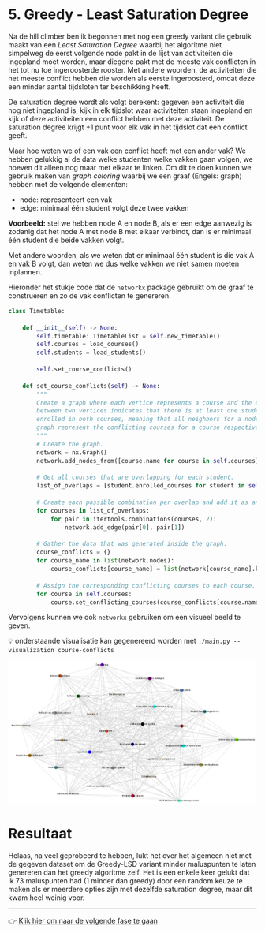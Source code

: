 # 5. Greedy - Least Saturation Degree

Na de hill climber ben ik begonnen met nog een greedy variant die gebruik maakt
van een *Least Saturation Degree* waarbij het algoritme niet simpelweg de eerst
volgende node pakt in de lijst van activiteiten die ingepland moet worden, maar
diegene pakt met de meeste vak conflicten in het tot nu toe ingeroosterde
rooster. Met andere woorden, de activiteiten die het meeste conflict hebben die
worden als eerste ingeroosterd, omdat deze een minder aantal tijdsloten ter
beschikking heeft.

De saturation degree wordt als volgt berekent: gegeven een activiteit die nog
niet ingepland is, kijk in elk tijdslot waar activiteiten staan ingepland en
kijk of deze activiteiten een conflict hebben met deze activiteit. De saturation
degree krijgt +1 punt voor elk vak in het tijdslot dat een conflict geeft.

Maar hoe weten we of een vak een conflict heeft met een ander vak? We hebben
gelukkig al de data welke studenten welke vakken gaan volgen, we hoeven dit
alleen nog maar met elkaar te linken. Om dit te doen kunnen we gebruik maken van
*graph coloring* waarbij we een graaf (Engels: graph) hebben met de volgende
elementen:

- node: representeert een vak
- edge: minimaal één student volgt deze twee vakken

**Voorbeeld:** stel we hebben node A en node B, als er een edge aanwezig is
zodanig dat het node A met node B met elkaar verbindt, dan is er minimaal één
student die beide vakken volgt.

Met andere woorden, als we weten dat er minimaal één student is die vak A en vak
B volgt, dan weten we dus welke vakken we niet samen moeten inplannen.

Hieronder het stukje code dat de `networkx` package gebruikt om de graaf te
construeren en zo de vak conflicten te genereren.

```python
class Timetable:

    def __init__(self) -> None:
        self.timetable: TimetableList = self.new_timetable()
        self.courses = load_courses()
        self.students = load_students()

        self.set_course_conflicts()

    def set_course_conflicts(self) -> None:
        """
        Create a graph where each vertice represents a course and the edge in
        between two vertices indicates that there is at least one student
        enrolled in both courses, meaning that all neighbors for a node in the
        graph represent the conflicting courses for a course respectively.
        """
        # Create the graph.
        network = nx.Graph()
        network.add_nodes_from([course.name for course in self.courses])

        # Get all courses that are overlapping for each student.
        list_of_overlaps = [student.enrolled_courses for student in self.students]

        # Create each possible combination per overlap and add it as an edge.
        for courses in list_of_overlaps:
            for pair in itertools.combinations(courses, 2):
                network.add_edge(pair[0], pair[1])

        # Gather the data that was generated inside the graph.
        course_conflicts = {}
        for course_name in list(network.nodes):
            course_conflicts[course_name] = list(network[course_name].keys())

        # Assign the corresponding conflicting courses to each course.
        for course in self.courses:
            course.set_conflicting_courses(course_conflicts[course.name])
```

Vervolgens kunnen we ook `networkx` gebruiken om een visueel beeld te geven.

:bulb: onderstaande visualisatie kan gegenereerd worden met
`./main.py --visualization course-conflicts`

![graph coloring showing the course conflicts](./course-conflicts-graph.png)

# Resultaat

Helaas, na veel geprobeerd te hebben, lukt het over het algemeen niet met de
gegeven dataset om de Greedy-LSD variant minder maluspunten te laten genereren
dan het greedy algoritme zelf. Het is een enkele keer gelukt dat ik 73
maluspunten had (1 minder dan greedy) door een random keuze te maken als er
meerdere opties zijn met dezelfde saturation degree, maar dit kwam heel weinig
voor.

---

:point_right: [Klik hier om naar de volgende fase te gaan](../6-tabu-search/README.md)
